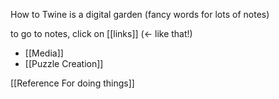 
How to Twine is a digital garden (fancy words for lots of notes)

to go to notes, click on [[links]] (<- like that!)


- [[Media]]
- [[Puzzle Creation]]

[[Reference For doing things]]